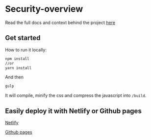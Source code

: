# Security-overview

Read the full docs and context behind the project [here](https://www.sqreen.io/resources/security-page)

## Get started

How to run it locally:
```bash
npm install
//or
yarn install
```
And then
```bash
gulp
```
It will compile, minify the css and compress the javascript into `/build`.

## Easily deploy it with Netlify or Github pages

[Netlify](https://www.sqreen.io/resources/security-page#how-to-deploy-it-on-your-custom-domain)

[Github pages](https://www.sqreen.io/resources/security-page#how-to-deploy-it-on-your-custom-domain)
